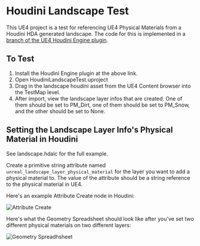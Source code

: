 # Houdini Landscape Test
This UE4 project is a test for referencing UE4 Physical Materials from a
Houdini HDA generated landscape. The code for this is implemented in a [branch of
the UE4 Houdini Engine plugin](https://github.com/drichardson/HoudiniEngineForUnreal/tree/landscape-layerinfo-physicsmaterial).

## To Test
1. Install the Houdini Engine plugin at the above link.
2. Open HoudiniLandscapeTest.uproject
3. Drag in the landscape houdini asset from the UE4 Content browser into the TestMap level.
4. After import, view the landscape layer infos that are created. One of them should be set to PM_Dirt, one of them should be set to PM_Snow, and the other should be set to None.

## Setting the Landscape Layer Info's Physical Material in Houdini

See landscape.hdalc for the full example.

Create a primitive string attribute named `unreal_landscape_layer_physical_material` for the layer you want to add a physical
material to. The value of the attribute should be a string reference to the physical material in UE4.

Here's an example Attribute Create node in Houdini:

![Attribute Create](/attributes.png)

Here's what the Geometry Spreadsheet should look like after you've set two different physical materials on two different layers:

![Geometry Spreadhsheet](/geometry-spreadsheet.png)

